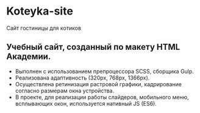 # Koteyka-site
Сайт гостиницы для котиков

<h2>Учебный сайт, созданный по макету HTML Академии.</h2>

<ul>
  <li>Выполнен с использованием препроцессора SCSS, сборщика Gulp.</li>
  <li>Реализована адаптивность (320px, 768px, 1366px).</li>
  <li>Осуществлена ретинизация растровой графики, кадрирование согласно размерам окна устройства.</li>
  <li>В проекте, для реализации работы слайдеров, мобильного меню, всплывающих окон, используется нативный JS (ES6).</li>
</ul>
